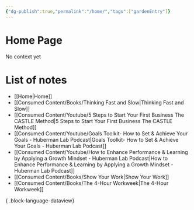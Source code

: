 ```yaml
---
{"dg-publish":true,"permalink":"/home/","tags":["gardenEntry"]}
---
```


# Home Page
No context yet
# List of notes
- [[Home\|Home]]
- [[Consumed Content/Books/Thinking Fast and Slow\|Thinking Fast and Slow]]
- [[Consumed Content/Youtube/5 Steps to Start Your First Business The CASTLE Method\|5 Steps to Start Your First Business The CASTLE Method]]
- [[Consumed Content/Youtube/Goals Toolkit- How to Set & Achieve Your Goals - Huberman Lab Podcast\|Goals Toolkit- How to Set & Achieve Your Goals - Huberman Lab Podcast]]
- [[Consumed Content/Youtube/How to Enhance Performance & Learning by Applying a Growth Mindset - Huberman Lab Podcast\|How to Enhance Performance & Learning by Applying a Growth Mindset - Huberman Lab Podcast]]
- [[Consumed Content/Books/Show Your Work\|Show Your Work]]
- [[Consumed Content/Books/The 4-Hour Workweek\|The 4-Hour Workweek]]

{ .block-language-dataview}